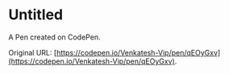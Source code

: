 # Untitled

A Pen created on CodePen.

Original URL: [https://codepen.io/Venkatesh-Vip/pen/qEOyGxv](https://codepen.io/Venkatesh-Vip/pen/qEOyGxv).

